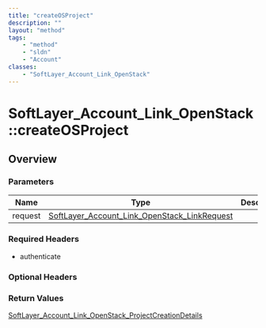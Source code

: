 ```yaml
---
title: "createOSProject"
description: ""
layout: "method"
tags:
    - "method"
    - "sldn"
    - "Account"
classes:
    - "SoftLayer_Account_Link_OpenStack"
---
```

# SoftLayer_Account_Link_OpenStack::createOSProject
## Overview 


### Parameters 
|Name | Type | Description |
| --- | --- | --- |
|request| <a href='/reference/datatypes/SoftLayer_Account_Link_OpenStack_LinkRequest'>SoftLayer_Account_Link_OpenStack_LinkRequest </a>| |


### Required Headers
* authenticate

### Optional Headers

### Return Values
<a href='/reference/datatypes/SoftLayer_Account_Link_OpenStack_ProjectCreationDetails'>SoftLayer_Account_Link_OpenStack_ProjectCreationDetails </a>
